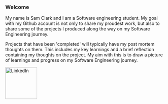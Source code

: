 ### Welcome

My name is Sam Clark and I am a Software engineering student. My goal with my Github account is not only to share my proudest work, but also to share some of the projects I produced along the way on my Software Engineering journey.

Projects that have been 'completed' will typically have my post mortem thoughts on them. This includes my key learnings and a brief reflection containing my thoughts on the project. My aim with this is to draw a picture of learnings and progress on my Software Engineering journey.


<a href="https://www.linkedin.com/in/sam-clark-295158205/">
  <img src="assets/83252922/3b92e8cd-edeb-434e-a633-43a1a0f664ec" alt="LinkedIn" width="100" />
</a>

